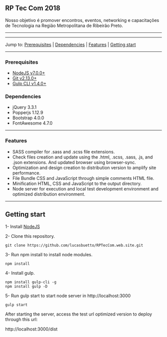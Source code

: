 ## RP Tec Com 2018

Nosso objetivo é promover encontros, eventos, networking e capacitações de Tecnologia na Região Metropolitana de Ribeirão Preto.

---

------
Jump to:
  [Prerequisites](#prerequisites) |
  [Dependencies](#dependencies) |
  [Features](#features) |
  [Getting start](#getting-start)
  
------

### Prerequisites
- [NodeJS v7.0.0+](https://nodejs.org/en/download/current/)
- [Git v2.13.0+](https://git-scm.com/download/)
- [Gulp CLI v1.4.0+](https://gulpjs.com/)

### Dependencies
- jQuery 3.3.1
- Popperjs 1.12.9
- Bootstrap 4.0.0
- FontAwesome 4.7.0

------

### Features

- SASS compiler for .sass and .scss file extensions.
- Check files creation and update using the .html, .scss, .sass, .js, and .json extensions. 
And updated browser using browser-sync.
- Optimization and design creation to distribution version to amplify site performance.
- File Bundle CSS and JavaScript through simple comments HTML file.
- Minification HTML, CSS and JavaScript to the output directory.
- Node server for execution and local test development environment and optimized distribution environment.

-----

## Getting start

1- Install [NodeJS](https://nodejs.org/en/)

2- Clone this repository.
```shell
git clone https://github.com/lucasbuetto/RPTecCom.web.site.git
```

3- Run npm install to install node modules.
```shell
npm install
```

4- Install gulp.
```shell
npm install gulp-cli -g
npm install gulp -D
```

5- Run gulp start to start node server in http://localhost:3000
```shell
gulp start
```

After starting the server, access the test url optimized version to deploy through this url:

http://localhost:3000/dist

